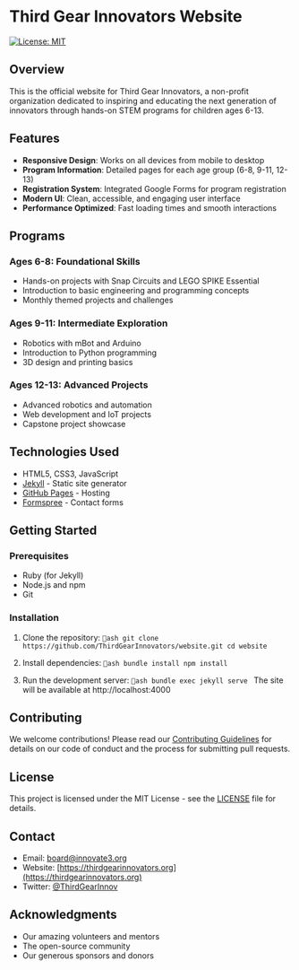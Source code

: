 # Third Gear Innovators Website

[![License: MIT](https://img.shields.io/badge/License-MIT-yellow.svg)](https://opensource.org/licenses/MIT)

## Overview

This is the official website for Third Gear Innovators, a non-profit organization dedicated to inspiring and educating the next generation of innovators through hands-on STEM programs for children ages 6-13.

## Features

- **Responsive Design**: Works on all devices from mobile to desktop
- **Program Information**: Detailed pages for each age group (6-8, 9-11, 12-13)
- **Registration System**: Integrated Google Forms for program registration
- **Modern UI**: Clean, accessible, and engaging user interface
- **Performance Optimized**: Fast loading times and smooth interactions

## Programs

### Ages 6-8: Foundational Skills
- Hands-on projects with Snap Circuits and LEGO SPIKE Essential
- Introduction to basic engineering and programming concepts
- Monthly themed projects and challenges

### Ages 9-11: Intermediate Exploration
- Robotics with mBot and Arduino
- Introduction to Python programming
- 3D design and printing basics

### Ages 12-13: Advanced Projects
- Advanced robotics and automation
- Web development and IoT projects
- Capstone project showcase

## Technologies Used

- HTML5, CSS3, JavaScript
- [Jekyll](https://jekyllrb.com/) - Static site generator
- [GitHub Pages](https://pages.github.com/) - Hosting
- [Formspree](https://formspree.io/) - Contact forms

## Getting Started

### Prerequisites

- Ruby (for Jekyll)
- Node.js and npm
- Git

### Installation

1. Clone the repository:
   `ash
   git clone https://github.com/ThirdGearInnovators/website.git
   cd website
   `

2. Install dependencies:
   `ash
   bundle install
   npm install
   `

3. Run the development server:
   `ash
   bundle exec jekyll serve
   `
   The site will be available at http://localhost:4000

## Contributing

We welcome contributions! Please read our [Contributing Guidelines](CONTRIBUTING.md) for details on our code of conduct and the process for submitting pull requests.

## License

This project is licensed under the MIT License - see the [LICENSE](LICENSE) file for details.

## Contact

- Email: [board@innovate3.org](mailto:board@innovate3.org)
- Website: [https://thirdgearinnovators.org](https://thirdgearinnovators.org)
- Twitter: [@ThirdGearInnov](https://twitter.com/ThirdGearInnov)

## Acknowledgments

- Our amazing volunteers and mentors
- The open-source community
- Our generous sponsors and donors
